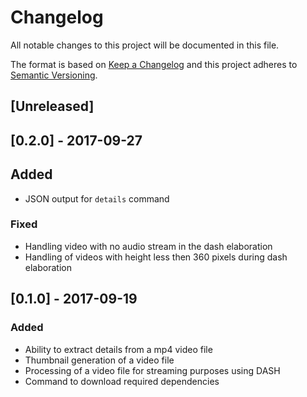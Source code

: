 # Changelog

All notable changes to this project will be documented in this file.

The format is based on [Keep a Changelog](http://keepachangelog.com/en/0.3.0/) 
and this project adheres to [Semantic Versioning](http://semver.org/).

## [Unreleased]

## [0.2.0] - 2017-09-27

## Added

- JSON output for `details` command

### Fixed

- Handling video with no audio stream in the dash elaboration
- Handling of videos with height less then 360 pixels during dash elaboration

## [0.1.0] - 2017-09-19

### Added 

- Ability to extract details from a mp4 video file
- Thumbnail generation of a video file
- Processing of a video file for streaming purposes using DASH
- Command to download required dependencies
